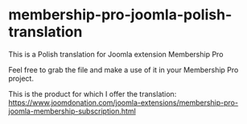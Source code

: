 # membership-pro-joomla-polish-translation
This is a Polish translation for Joomla extension Membership Pro

Feel free to grab the file and make a use of it in your Membership Pro project.

This is the product for which I offer the translation: https://www.joomdonation.com/joomla-extensions/membership-pro-joomla-membership-subscription.html
